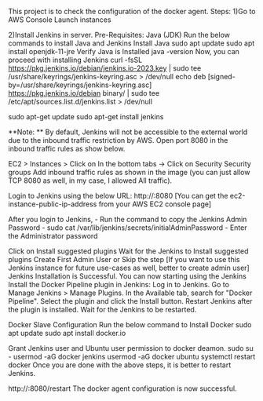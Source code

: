 This project is to check the configuration of the docker agent.
 Steps:
1)Go to AWS Console
Launch instances

2)Install Jenkins in server.
Pre-Requisites:
Java (JDK)
Run the below commands to install Java and Jenkins
Install Java
sudo apt update
sudo apt install openjdk-11-jre
Verify Java is Installed
java -version
Now, you can proceed with installing Jenkins
curl -fsSL https://pkg.jenkins.io/debian/jenkins.io-2023.key | sudo tee \
  /usr/share/keyrings/jenkins-keyring.asc > /dev/null
echo deb [signed-by=/usr/share/keyrings/jenkins-keyring.asc] \
  https://pkg.jenkins.io/debian binary/ | sudo tee \
  /etc/apt/sources.list.d/jenkins.list > /dev/null
  
sudo apt-get update
sudo apt-get install jenkins

**Note: ** By default, Jenkins will not be accessible to the external world due to the inbound traffic restriction by AWS. Open port 8080 in the inbound traffic rules as show below.

EC2 > Instances > Click on
In the bottom tabs -> Click on Security
Security groups
Add inbound traffic rules as shown in the image (you can just allow TCP 8080 as well, in my case, I allowed All traffic).

Login to Jenkins using the below URL:
http://:8080 [You can get the ec2-instance-public-ip-address from your AWS EC2 console page]


After you login to Jenkins, - Run the command to copy the Jenkins Admin Password - sudo cat /var/lib/jenkins/secrets/initialAdminPassword - Enter the Administrator password


Click on Install suggested plugins
Wait for the Jenkins to Install suggested plugins
Create First Admin User or Skip the step [If you want to use this Jenkins instance for future use-cases as well, better to create admin user]
Jenkins Installation is Successful. You can now starting using the Jenkins
Install the Docker Pipeline plugin in Jenkins:
Log in to Jenkins.
Go to Manage Jenkins > Manage Plugins.
In the Available tab, search for "Docker Pipeline".
Select the plugin and click the Install button.
Restart Jenkins after the plugin is installed.
Wait for the Jenkins to be restarted.

Docker Slave Configuration
Run the below command to Install Docker
sudo apt update
sudo apt install docker.io

Grant Jenkins user and Ubuntu user permission to docker deamon.
sudo su - 
usermod -aG docker jenkins
usermod -aG docker ubuntu
systemctl restart docker
Once you are done with the above steps, it is better to restart Jenkins.

http://<ec2-instance-public-ip>:8080/restart
The docker agent configuration is now successful.
